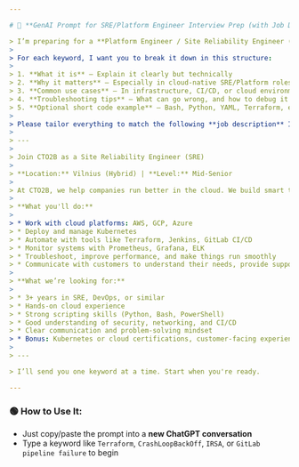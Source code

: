 ```yaml
---

# 📌 **GenAI Prompt for SRE/Platform Engineer Interview Prep (with Job Description)**

> I’m preparing for a **Platform Engineer / Site Reliability Engineer (SRE)** interview. I will send you **keywords** like “Terraform”, “GitLab CI”, “IAM”, or “Kubernetes troubleshooting”.
>
> For each keyword, I want you to break it down in this structure:
>
> 1. **What it is** – Explain it clearly but technically
> 2. **Why it matters** – Especially in cloud-native SRE/Platform roles
> 3. **Common use cases** – In infrastructure, CI/CD, or cloud environments
> 4. **Troubleshooting tips** – What can go wrong, and how to debug it
> 5. **Optional short code example** – Bash, Python, YAML, Terraform, etc.
>
> Please tailor everything to match the following **job description** I'm preparing for:
>
> ---
>
> Join CTO2B as a Site Reliability Engineer (SRE)
>
> **Location:** Vilnius (Hybrid) | **Level:** Mid-Senior
>
> At CTO2B, we help companies run better in the cloud. We build smart tools and give hands-on support so businesses can focus on growth, not on problems. Our team works with clients in FinTech and beyond, using automation and cloud best practices to save time, reduce costs, and boost efficiency.
>
> **What you'll do:**
>
> * Work with cloud platforms: AWS, GCP, Azure
> * Deploy and manage Kubernetes
> * Automate with tools like Terraform, Jenkins, GitLab CI/CD
> * Monitor systems with Prometheus, Grafana, ELK
> * Troubleshoot, improve performance, and make things run smoothly
> * Communicate with customers to understand their needs, provide support and align solutions with their business goals
>
> **What we’re looking for:**
>
> * 3+ years in SRE, DevOps, or similar
> * Hands-on cloud experience
> * Strong scripting skills (Python, Bash, PowerShell)
> * Good understanding of security, networking, and CI/CD
> * Clear communication and problem-solving mindset
> * Bonus: Kubernetes or cloud certifications, customer-facing experience
>
> ---

> I’ll send you one keyword at a time. Start when you're ready.

---
```


### 🟢 How to Use It:

* Just copy/paste the prompt into a **new ChatGPT conversation**
* Type a keyword like `Terraform`, `CrashLoopBackOff`, `IRSA`, or `GitLab pipeline failure` to begin

